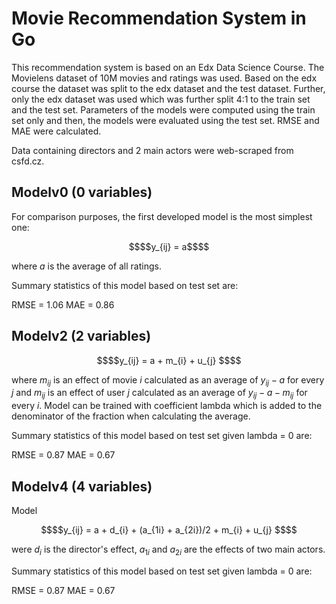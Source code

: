 # Movie Recommendation System in Go

This recommendation system is based on an Edx Data Science Course. The Movielens dataset of 10M movies and ratings was used. Based on the edx course the dataset was split to the edx dataset and the test dataset. Further, only the edx dataset was used which was further split 4:1 to the train set and the test set. Parameters of the models were computed using the train set only and then, the models were evaluated using the test set. RMSE and MAE were calculated.

Data containing directors and 2 main actors were web-scraped from csfd.cz.

## Modelv0 (0 variables)

For comparison purposes, the first developed model is the most simplest one:

```math
$$y_{ij} = a$$
```
where $a$ is the average of all ratings.

Summary statistics of this model based on test set are:

RMSE = 1.06
MAE = 0.86

## Modelv2 (2 variables)

```math
$$y_{ij} = a + m_{i} + u_{j} $$
```
where $m_{ij}$ is an effect of movie $i$ calculated as an average of $y_{ij} - a$ for every $j$ and 
$m_{ij}$ is an effect of user $j$ calculated as an average of $y_{ij} - a - m_{ij}$ for every $i$. Model can be trained with coefficient lambda which is added to the denominator of the fraction when calculating the average.

Summary statistics of this model based on test set given lambda = 0 are: 

RMSE = 0.87
MAE = 0.67

## Modelv4 (4 variables)

Model 
```math
$$y_{ij} = a + d_{i} + (a_{1i} + a_{2i})/2 + m_{i} + u_{j} $$
```
were $d_{i}$ is the director's effect, $a_{1i}$ and $a_{2i}$ are the effects of two main actors.

Summary statistics of this model based on test set given lambda = 0 are: 

RMSE = 0.87
MAE = 0.67


